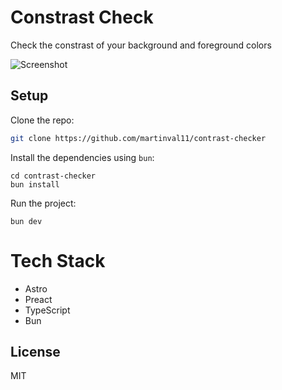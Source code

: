 # Constrast Check
Check the constrast of your background and foreground colors

![Screenshot](https://github.com/martinval11/contrast-checker/blob/main/images/screenshot.png?raw=true)

## Setup
Clone the repo:
```sh
git clone https://github.com/martinval11/contrast-checker
```

Install the dependencies using `bun`:
```
cd contrast-checker
bun install
```

Run the project:
```
bun dev
```

# Tech Stack
- Astro
- Preact
- TypeScript
- Bun

## License
MIT
